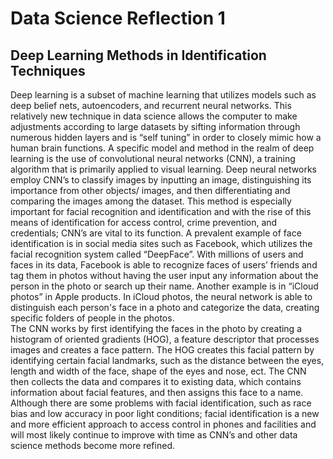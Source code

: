 # Data Science Reflection 1

## Deep Learning Methods in Identification Techniques
Deep learning is a subset of machine learning that utilizes models such as deep belief nets, autoencoders, and recurrent neural networks. This relatively new technique in data science allows the computer to make adjustments according to large datasets by sifting information through numerous hidden layers and is “self tuning” in order to closely mimic how a human brain functions. A specific model and method in the realm of deep learning is the use of convolutional neural networks (CNN), a training algorithm that is primarily applied to visual learning. 
Deep neural networks employ CNN’s to classify images by inputting an image, distinguishing its importance from other objects/ images, and then differentiating and comparing the images among the dataset. This method is especially important for facial recognition and identification and with the rise of this means of identification for access control, crime prevention, and credentials; CNN’s are vital to its function. 
A prevalent example of face identification is in social media sites such as Facebook, which utilizes the facial recognition system called “DeepFace”. With millions of users and faces in its data, Facebook is able to recognize faces of users’ friends and tag them in photos without having the user input any information about the person in the photo or search up their name. Another example is in “iCloud photos” in Apple products. In iCloud photos, the neural network is able to distinguish each person's face in a photo and categorize the data, creating specific folders of people in the photos.  
The CNN works by first identifying the faces in the photo by creating a histogram of oriented gradients (HOG), a feature descriptor that processes images and creates a face pattern. The HOG creates this facial pattern by identifying certain facial landmarks, such as the distance between the eyes, length and width of the face, shape of the eyes and nose, ect. The CNN then collects the data and compares it to existing data, which contains information about facial features, and then assigns this face to a name. Although there are some problems with facial identification, such as race bias and low accuracy in poor light conditions; facial identification is a new and more efficient approach to access control in phones and facilities and will most likely continue to improve with time as CNN’s and other data science methods become more refined. 
